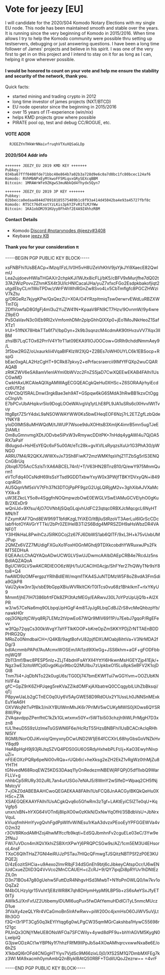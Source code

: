 # Vote for jeezy [EU]

I will candidate for the 2020/S04 Komodo Notary Elections with my single EU node. This node has been maintained smooth and stable over the years. It is running since the very beginning of Komodo in 2015/2016. When time allows I try to help the Komodo community were possible thru setting up testservers, debugging or just answering questions. I have been a long time follower of James' projects and believe in his spirit. I was one of the very first to get in on this project and I intend to stay on it for as long as I can, helping it grow wherever possible.

#### I would be honored to count on your vote and help me ensure the stability and security of the network, thank you.

Quick facts:
* started mining and trading crypto in 2012
* long time investor of james projects (NXT/BTCD)       
* EU node operator since the beginning in 2015/2016 
* over 15 years of IT-experience (win/nix)
* helps KMD projects grow where possible
* PIRATE pool op, test and debug CC/ROGUE, etc.

#### VOTE ADDR
```
  RJEEZYnTHkWrNNaivfruqhVTXuXQSaGLDp
```
#### 2020/S04 Addr info

```
+++++++ JEEZY_EU 2019 KMD KEY +++++++
Pubkey: 034ba67fff0408fde71bbc48e864b7a02b3a728d9e6c0a7d0bc1fc80bcec124af6
Komodo: RVhMbNPxEyMtkwoFF5MiqvxGRySEXcqBBM
Bitcoin: 1MRAWrWfe9ZKgwS3muNbkQd4fhydx5Qyn7

+++++++ JEEZY_EU 2019 3P KEY +++++++
Pubkey: 02bbecca0edaa4844d70918185575489b1c8f93a414d45042ba4e93a45727fbf8c
Komodo: RTSCt76dtxotYzLKis3pkYZFvR1fLMJYWw
Bitcoin: 1KA1obDMJ91KUyy8Fh4hf2E4A9Z4hhzRBM
```



#### Contact Details

* Komodo [Discord #notarynodes @jeezy#3408](https://discord.gg/qj25rC8)
* Keybase [jeezy KB](https://keybase.io/jeezy)

#### Thank you for your consideration π



-----BEGIN PGP PUBLIC KEY BLOCK-----

xsFNBFhi1UsBEACp+IMzq/lFzLIV0H5vH8UZeVhKhV9jsYjkJYi9XaecE82QwlmU
Lea2ujdoevHWIaTHGAX/r2chpkKJi1WJtx8icFLj/bK5/cBFV9xMurjfhe7dQ02t
37A2WizPovvZZhmK5X4t3U/IcHNlCacalJHa/yuZ7xfxcFGo2Esdpkbakofjiqt2
utgdEbyCLm1WoTPDw/zWrFWiWhlRGnZw8Svo4Lv5CbTmflgfc8PGCZHWziV7kZtu
g/ORGeRz7kjygKPw/QsQezZU+X0A/O4YRzpItmiqTsw0erwrvEWdLuRBZXWTmTGj
ZDflVowfaD8GfgFj4ml3u2YuZW41N+KpaaV8FN9CT7Hzv/9OvnmW/9y4wreZ9pEO
PsSOaVavN3c0iEb9Rl2xVmfomhDMn2plpGhhQlXXp0+jEo1MoJNkHeoZ1SafXTz1
IrUI+51fNX78HbkTTa6f7V/bpDyn+2k9b3sqnzcM4cdmAK90tHvzuVV7Xqx3lIBM
zhsIBI7LqCTOx62PrrIV4Y1trT1at09EKA91lOJOOCow+GtRlh9chddNmmAey9/L
3f5bw2RGZ/oUxaurkIii4VqaBIFKlzW2XjQ+Z2BEs7oWH0UYLC6k1EBSocp+RspG
bEac0xgALA2HzCgHT+9CRk87pkvy2+ePrfacsraercii9IMYfFQXp2wuCQARAQAB
zRtKZWV6eSA8amVlenlAYml0bWVzc2FnZS5jaD7CwXQEEwEKAB4FAlhi1UsCGwMD
CwkHAxUKCAIeAQIXgAMWAgECGQEACgkQeHu0XHSc+Z6SORAAjrhyiEcdcz6U1f2d
CWrCbQ15RALDnwI3rgkBae3eh9AT+GSpqw6kG6SMdA3hRwBB1kzxCtOggoClnpVh
E7bPCvUbAHqikvr5lo9DogLOOeWAIvgVq1ytLhE8PL9JA1uSRs6clXHvvlWtTvuy
IttgBpt7Z5rY4dxL9aNSOWWAYWW0Ks5bwEHeqEOF6Nzj7rL2ETZgfLzbQdeYNKY8
yIoD0lMt58uMHWQdM/tJWUP7Wsoe9duXOHtsB3XmIjK4imrB5mn5ugTJeE2IAMLt
Om8uGmnvmgXDtJODvbe5lPxW3vRmywcDDitPK+7nHdq4ygAWl4u7QjOA5RX7aPaY
iBdugsd+HsHEsYEQc6xF5u00At/eTc28k+gvXVlLsRyqzsXuUr1G3PhA30/pWNGO
ARRU7M4/R2QKXJWWXvJx73Sh8FiwK72mzWMKfqsVhjZ1TZbSg5rIS3ENQCnG8rUq
j0biq67D5AcC5zlsTrXA6ABCEL74n1/+T/V63HN2BTnzB10/Q/ewY975MnmQurm1
eVTcFdq40CsNdH69lsSsYTsd9GDDTxbwYxyW0x3PWjfTBKYDVxyQN+i849cqnRGh
AU5QqnVM5sVV7tFh37N3DTOjPpPF9gzG2UgLQlRjgM2v+3ghXibAJVXaMcYXik+8
uW3EZkcLY5o8v4SggfnNOQmpwzbOwE0EWGLVSwEIAMuGCVEIyhO0gKuB/2XExDr9
wQnlJd+9Xfsu/4jO7OVNt4jSQqGLqjvhUdFC23qtqc0RBXJcMqcgcL6NyHTMN/hT
FZxymKAF7Qnd8EW9fi9T1bfdKzgL1YiXEO/ltBjluStRzoVT3AerLuI6lGrScCDc
IabfHotOYAVGrYTTki/2bPr0ZElHeIB3Ti2S6Bdg4MPRSZDH9aHsWbzDR4VANF0T
Y3IH9kHaL8PwihCzJ5lRKGCoj2z67FJ6DbWS1ab6QITF/9xL3H+k75vUxbUMJPup
2QMZx6VZZ7MUdigFXGuXo1FoxH0GnMGhdj9TDXkcobdhYWRuxwJPs2FkMT5EDHsA
EQEAAcLChAQYAQoADwUCWGLVSwUJDwmcAAIbDAEpCRB4e7RcdJz5nsBdIAQZAQoA
BgUCWGLVSwAKCRDIEOO6zWjH/1uUCACIH0Acjp/ShFYer27hQWyTNr9sY8to8+Q4
fwAWD9zOMFergpzYRlhBdlEW/mqm1TKA4SJuNTDMzW5F8oZ8vdA3FmSdia9GjkP8
VaU2ykw3nr3jv/sbE9bGppXBiuWVRkltCKrT0ITcs0vu68z1BhkIkmT+rlxYKyU9
Mmmf/jhE7IH7l386bfrtFDk8ZPl3tAzMEGy/EARwvJ30L7oYPzUpUjQ1b+Al2XPR
w3/w57CeNa6mq9OLbpqUpHGgF4m8TJyJgRLbqCdBJZrS8vcMeQhbzpYb/nawkH0r
opj3GNjzltjCWyq8Rj7LEMz2tVpwEo67WQr9MIV6911P/u7EebJ7gqoP/RgEFevv
w3fQp72qqCs300kWvgY7aYFTlkKOOP+bKreOpZmSKKYPDjZrNTTAEnBDDPHRG2Qy
MRoZo0NmdbaiCH+/Q4KB/9agtBofvU82pjflDXUMOabj8ihtVa+V3NrMDA2fDg/3
bdIAcmmbPAPd7AuMcmxWOSEm/IAl1zd9lXleGg+JSS6khm+aGF+gFODFbbmjWQ1F
2b113mf/Bwc8PESP5nIz+ZLjT4bdnIFsAYXlI4YttYi6HkwnMsHGEYZjp41Ejk/+
Ngz3wE3zitoWfCjdGvgdKujx9tbcQ2MUIbu7zUpkbxO15Lu8pkSeBFV2K1ojDGt8
Tnm7li4+JqDbNTo22k0ugU6s/TG0Dj747bmEKWfTui7wGGYivm+OOZUbKNhVlF4a
gfC+GpZ9rK6ZHPJqeg5reKVaZZikdOMFxjAXbatreQ0CCqgybILUhZbBksqi/qTj
P8pywUaLb2gCTnEC0q0Uy6V5AyGWE58D9RdOUx2Y1UssLh0JNNSnMExkEuYieA6H
OXVWojNtTvPfBk3/niXYBUlWmMhJK6r7PrlMV5wCUKyMWlS0jXOws6QYSR8W/Pky
ZVAqavdppZPenfhtC1kZk1GLwtxmx50Y+r5WTbi503chzjh9iWLPrMjgH7D3xzn8
tUL1heuD5S9zUzlmeTsGSWN6F6e/HcRzT55HzsBNBFhi1UsBCACrAclqRHhNI5IY
RGM8/NorODJiKvxiq/QmyxnyDCwUND2W1jE64fCCXlrL68hyGbsGoVNZkHvY8qd9
HeABpHgH9j93jRiJtqSZVQ4PDS0GU6OSRdyHxhebPLFt/ij+KaO3EwyhNivpuZi+
nFEiEOXzPQRp6peNi00vRQa+rUQb6r/+heXksg2eZH2EkZ1vRgWz0thMjZu8YHTH
tGNvedM68RoqEWZ5KDS3DAaq11yOnRedezmNBEWjRFQPjO5df1IxbQ9WarFLLV+g
nhhbCp5lRURy302uRL7an4urUSGo7eNAJ5/8WmY2wSIfeD+Wpaq2CH5fNjMstcyV
7+jOkZ0dABEBAAHCwoQEGAEKAA8FAlhi1UsFCQ8JnAACGyIBKQkQeHu0XHSc+Z7A
XSAEGQEKAAYFAlhi1UsACgkQvq6o5GfwRm3zTgf+LAKtEyiC5IZTe0qU+KqVgfp5
unxn/xBN+hYXG64VOTn6j8lipXO0w0zKlkN/DxNwYqOfH/35BdbVsU+JbNrxVquL
kViuqfmhHmYyvgQvhFgdPpWIfvWiNEsu1rKaA3dvzxPEooEyYPFGGEWVa4vO2m32
r3OV8RKodAMHZoj4hwM1fccfb9kqti+EdSQJbmhnFv2cguELe03eC/3Yw9e2fNuJ
FWi7uVDcn4mXQVXkhiZSBXrtXPwYj6PRQPCSGw9s/AZ/1cm5EM3U4EHsoroL4nsF
TXoC6QIhTHaZ7GNl4eiRUJzPSTau7HIQcQFmwgTJSQitzNBTPSf2zP0E3KUPQE2j
D/4zEozitSHCia+u9Aexo2ImrRIbjF34dSGnEh9btj6cJibkeyCAtspOcr/U6wEN
iUdCxueZDliD3Q4VvVco2MnCCAUEH+cZcRJ+9/QY7ipqDi8pRYUv1hDNtEzZIL0n
D3n71BOs47g80gUehw5FuttDzR4NhgvHSd3MwbT+N1foPnOWLQ0/lw7kv1oOqZa2
M4bOLHzylgr15Vuht1jE8zWR8K7qh8DHymHypM9LBP5b+zS6sAeYSxJfyET0tTji
AWlk5J/XnFxfJZ2UtibemylDUMI6uqPux5fwDAtYemuHDdlCiTyL5nmcMUczD1ue
3fVaXy4zeQLYRr4VCaGmoBn5IrAfwRwv+piW20Oc4jxmHsO6OJiWV5uVjLtRh3GO
f3Q+I3r1PT3Cg50q3kEYlYtqg6g0wLPgCW35qmMGrCakshba1HywC55698rt21gc
PlUnQx3ONjYMeUE8ONsWFOa7SFCWiIy+4ywd8dPF9u+bhYrAGVM5KygN0LxelpiQ
G3jswODzACt1wYBPNy1f7hhzFRfM9IlPpJb5a4XOeAMhqrcvxwwNxa8e6E/o6hZS
X1kbdQI6rOFd4CNGgHTYiyv7VjdSc9M66zixL0j0/XfS2SM1Q7DmbMXFEg7kz3WI
MA9xacmh0ymAmbQ2nBlyklBAtQS0RBF+TGdilUQoJ2ezrw==
=4vrF

-----END PGP PUBLIC KEY BLOCK-----
